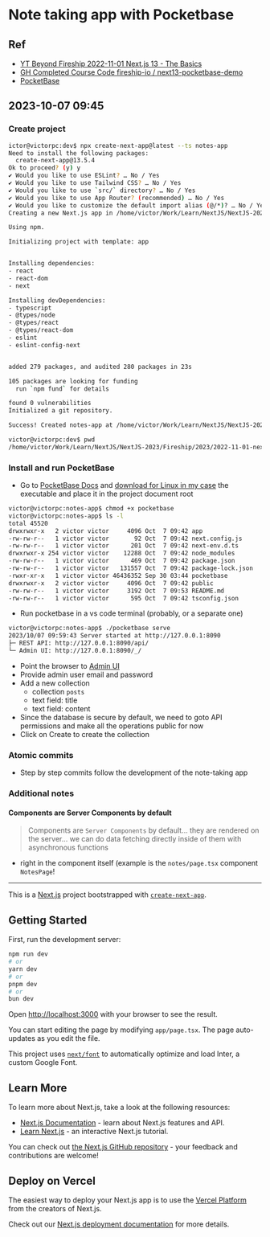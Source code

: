 # Note taking app with Pocketbase

## Ref

- [YT Beyond Fireship 2022-11-01 Next.js 13 - The Basics](https://youtu.be/__mSgDEOyv8?si=VicSUiR8K0Mcpib2)
- [GH Completed Course Code fireship-io / next13-pocketbase-demo](https://github.com/fireship-io/next13-pocketbase-demo)
- [PocketBase](https://pocketbase.io/)

## 2023-10-07 09:45

### Create project

```bash
ictor@victorpc:dev$ npx create-next-app@latest --ts notes-app
Need to install the following packages:
  create-next-app@13.5.4
Ok to proceed? (y) y
✔ Would you like to use ESLint? … No / Yes
✔ Would you like to use Tailwind CSS? … No / Yes
✔ Would you like to use `src/` directory? … No / Yes
✔ Would you like to use App Router? (recommended) … No / Yes
✔ Would you like to customize the default import alias (@/*)? … No / Yes
Creating a new Next.js app in /home/victor/Work/Learn/NextJS/NextJS-2023/Fireship/2023/2022-11-01-next-13-the-basics/dev/notes-app.

Using npm.

Initializing project with template: app


Installing dependencies:
- react
- react-dom
- next

Installing devDependencies:
- typescript
- @types/node
- @types/react
- @types/react-dom
- eslint
- eslint-config-next


added 279 packages, and audited 280 packages in 23s

105 packages are looking for funding
  run `npm fund` for details

found 0 vulnerabilities
Initialized a git repository.

Success! Created notes-app at /home/victor/Work/Learn/NextJS/NextJS-2023/Fireship/2023/2022-11-01-next-13-the-basics/dev/notes-app

victor@victorpc:dev$ pwd
/home/victor/Work/Learn/NextJS/NextJS-2023/Fireship/2023/2022-11-01-next-13-the-basics/dev
```

### Install and run PocketBase

- Go to [PocketBase Docs](https://pocketbase.io/docs/) and [download for Linux in my case](https://github.com/pocketbase/pocketbase/releases/download/v0.18.9/pocketbase_0.18.9_linux_amd64.zip) the executable and place it in the project document root

```bash
victor@victorpc:notes-app$ chmod +x pocketbase
victor@victorpc:notes-app$ ls -l
total 45520
drwxrwxr-x   2 victor victor     4096 Oct  7 09:42 app
-rw-rw-r--   1 victor victor       92 Oct  7 09:42 next.config.js
-rw-rw-r--   1 victor victor      201 Oct  7 09:42 next-env.d.ts
drwxrwxr-x 254 victor victor    12288 Oct  7 09:42 node_modules
-rw-rw-r--   1 victor victor      469 Oct  7 09:42 package.json
-rw-rw-r--   1 victor victor   131557 Oct  7 09:42 package-lock.json
-rwxr-xr-x   1 victor victor 46436352 Sep 30 03:44 pocketbase
drwxrwxr-x   2 victor victor     4096 Oct  7 09:42 public
-rw-rw-r--   1 victor victor     3192 Oct  7 09:53 README.md
-rw-rw-r--   1 victor victor      595 Oct  7 09:42 tsconfig.json

```

- Run pocketbase in a vs code terminal (probably, or a separate one)

```bash
victor@victorpc:notes-app$ ./pocketbase serve
2023/10/07 09:59:43 Server started at http://127.0.0.1:8090
├─ REST API: http://127.0.0.1:8090/api/
└─ Admin UI: http://127.0.0.1:8090/_/
```

- Point the browser to [Admin UI](http://127.0.0.1:8090/_/)
- Provide admin user email and password
- Add a new collection
  - collection `posts`
  - text field: title
  - text field: content
- Since the database is secure by default, we need to goto API permissions and make all the operations public for now
- Click on Create to create the collection

### Atomic commits

- Step by step commits follow the development of the note-taking app

### Additional notes

#### Components are Server Components by default

> Components are `Server Components` by default... they are rendered on the server... we can do data fetching directly inside of them with asynchronous functions

- right in the component itself (example is the `notes/page.tsx` component `NotesPage`!

---

This is a [Next.js](https://nextjs.org/) project bootstrapped with [`create-next-app`](https://github.com/vercel/next.js/tree/canary/packages/create-next-app).

## Getting Started

First, run the development server:

```bash
npm run dev
# or
yarn dev
# or
pnpm dev
# or
bun dev
```

Open [http://localhost:3000](http://localhost:3000) with your browser to see the result.

You can start editing the page by modifying `app/page.tsx`. The page auto-updates as you edit the file.

This project uses [`next/font`](https://nextjs.org/docs/basic-features/font-optimization) to automatically optimize and load Inter, a custom Google Font.

## Learn More

To learn more about Next.js, take a look at the following resources:

- [Next.js Documentation](https://nextjs.org/docs) - learn about Next.js features and API.
- [Learn Next.js](https://nextjs.org/learn) - an interactive Next.js tutorial.

You can check out [the Next.js GitHub repository](https://github.com/vercel/next.js/) - your feedback and contributions are welcome!

## Deploy on Vercel

The easiest way to deploy your Next.js app is to use the [Vercel Platform](https://vercel.com/new?utm_medium=default-template&filter=next.js&utm_source=create-next-app&utm_campaign=create-next-app-readme) from the creators of Next.js.

Check out our [Next.js deployment documentation](https://nextjs.org/docs/deployment) for more details.
